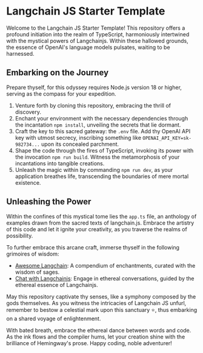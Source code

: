 # Langchain JS Starter Template

Welcome to the Langchain JS Starter Template! This repository offers a profound initiation into the realm of TypeScript, harmoniously intertwined with the mystical powers of Langchainjs. Within these hallowed grounds, the essence of OpenAI's language models pulsates, waiting to be harnessed.

## Embarking on the Journey

Prepare thyself, for this odyssey requires Node.js version 18 or higher, serving as the compass for your expedition.

1. Venture forth by cloning this repository, embracing the thrill of discovery.
2. Enchant your environment with the necessary dependencies through the incantation `npm install`, unveiling the secrets that lie dormant.
3. Craft the key to this sacred gateway: the `.env` file. Add thy OpenAI API key with utmost secrecy, inscribing something like `OPENAI_API_KEY=sk-982734...` upon its concealed parchment.
4. Shape the code through the fires of TypeScript, invoking its power with the invocation `npm run build`. Witness the metamorphosis of your incantations into tangible creations.
5. Unleash the magic within by commanding `npm run dev`, as your application breathes life, transcending the boundaries of mere mortal existence.

## Unleashing the Power

Within the confines of this mystical tome lies the `app.ts` file, an anthology of examples drawn from the sacred texts of langchain.js. Embrace the artistry of this code and let it ignite your creativity, as you traverse the realms of possibility.

To further embrace this arcane craft, immerse thyself in the following grimoires of wisdom:

- [Awesome Langchain](https://github.com/kyrolabs/awesome-langchain): A compendium of enchantments, curated with the wisdom of sages.
- [Chat with Langchainjs](https://github.com/sullivan-sean/chat-langchainjs): Engage in ethereal conversations, guided by the ethereal essence of Langchainjs.

May this repository captivate thy senses, like a symphony composed by the gods themselves. As you witness the intricacies of Langchain JS unfurl, remember to bestow a celestial mark upon this sanctuary ⭐, thus embarking on a shared voyage of enlightenment.

With bated breath, embrace the ethereal dance between words and code. As the ink flows and the compiler hums, let your creation shine with the brilliance of Hemingway's prose. Happy coding, noble adventurer!



